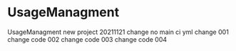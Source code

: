 # UsageManagment
UsageManagment
new project
20211121 change no main ci yml
change 001
change code 002
change code 003
change code 004
